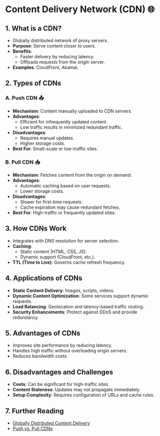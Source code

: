 # Content Delivery Network (CDN) 🌐

## 1. **What is a CDN?**  
   - Globally distributed network of proxy servers.  
   - **Purpose**: Serve content closer to users.  
   - **Benefits**:  
     - Faster delivery by reducing latency.  
     - Offloads requests from the origin server.  
   - **Examples**: CloudFront, Akamai.

## 2. **Types of CDNs**  
   ### A. Push CDN 📤  
   - **Mechanism**: Content manually uploaded to CDN servers.  
   - **Advantages**:  
     - Efficient for infrequently updated content.  
     - Low traffic results in minimized redundant traffic.  
   - **Disadvantages**:  
     - Requires manual updates.  
     - Higher storage costs.  
   - **Best For**: Small-scale or low-traffic sites.  

   ### B. Pull CDN 📥  
   - **Mechanism**: Fetches content from the origin on demand.  
   - **Advantages**:  
     - Automatic caching based on user requests.  
     - Lower storage costs.  
   - **Disadvantages**:  
     - Slower for first-time requests.  
     - Cache expiration may cause redundant fetches.  
   - **Best For**: High-traffic or frequently updated sites.

## 3. **How CDNs Work**  
   - Integrates with DNS resolution for server selection.  
   - **Caching**:  
     - Static content (HTML, CSS, JS).  
     - Dynamic support (CloudFront, etc.).  
   - **TTL (Time to Live)**: Governs cache refresh frequency.

## 4. **Applications of CDNs**  
   - **Static Content Delivery**: Images, scripts, videos.  
   - **Dynamic Content Optimization**: Some services support dynamic requests.  
   - **Load Balancing**: Geolocation and latency-based traffic routing.  
   - **Security Enhancements**: Protect against DDoS and provide redundancy.

## 5. **Advantages of CDNs**  
   - Improves site performance by reducing latency.  
   - Handles high traffic without overloading origin servers.  
   - Reduces bandwidth costs.  

## 6. **Disadvantages and Challenges**  
   - **Costs**: Can be significant for high-traffic sites.  
   - **Content Staleness**: Updates may not propagate immediately.  
   - **Setup Complexity**: Requires configuration of URLs and cache rules.

## 7. **Further Reading**  
   - [Globally Distributed Content Delivery](https://figshare.com/articles/Globally_distributed_content_delivery/6605972)  
   - [Push vs. Pull CDNs](https://www.travelblogadvice.com/technical/the-differences-between-push-and-pull-cdns)  